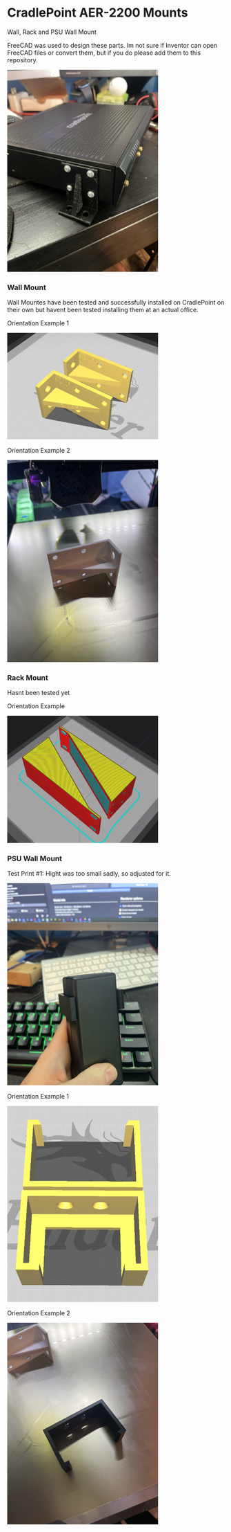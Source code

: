 # CradlePoint AER-2200 Mounts
Wall, Rack and PSU Wall Mount

FreeCAD was used to design these parts. Im not sure if Inventor can open FreeCAD files or convert them, but if you do please add them to this repository.

<img src="https://github.com/Paperboypaddy/CradlePoint-AER-2200-Mounts/blob/main/photos/Wall%20Mount.jpeg" width="350">

### Wall Mount

Wall Mountes have been tested and successfully installed on CradlePoint on their own but havent been tested installing them at an actual office.

Orientation Example 1

<img src="https://github.com/Paperboypaddy/CradlePoint-AER-2200-Mounts/blob/main/photos/Wall%20Mount%20Orientation%20Example.JPG" width="350">

Orientation Example 2

<img src="https://github.com/Paperboypaddy/CradlePoint-AER-2200-Mounts/blob/main/photos/Wall%20Mount%20Orientation%20Example%202.jpeg" width="350">


### Rack Mount
Hasnt been tested yet

Orientation Example

<img src="https://github.com/Paperboypaddy/CradlePoint-AER-2200-Mounts/blob/main/photos/Rack%20Mount%20Orientation%20Example.JPG" width="350">


### PSU Wall Mount

Test Print #1:
Hight was too small sadly, so adjusted for it.

<img src="https://github.com/Paperboypaddy/CradlePoint-AER-2200-Mounts/blob/main/photos/PSU%20Mount%20Test%20Print.jpeg" width="350">

Orientation Example 1

<img src="https://github.com/Paperboypaddy/CradlePoint-AER-2200-Mounts/blob/main/photos/PSU%20Wall%20Mount%20Orientation%20Example.JPG" width="350">

Orientation Example 2

<img src="https://github.com/Paperboypaddy/CradlePoint-AER-2200-Mounts/blob/main/photos/PSU%20Wall%20Mount%20Orientation%20Example%202.jpeg" width="350">




